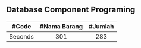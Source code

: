 ## Database Component Programing

| #Code | #Nama Barang    | #Jumlah    |
| :---:   | :---: | :---: |
| Seconds | 301   | 283   |    2    |

